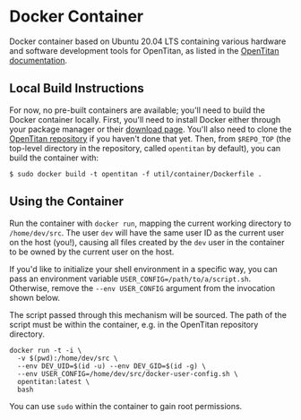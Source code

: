 # Docker Container

Docker container based on Ubuntu 20.04 LTS containing various hardware and
software development tools for OpenTitan, as listed in the
[OpenTitan documentation](../../doc/guides/getting_started/src/README.md).

## Local Build Instructions

For now, no pre-built containers are available; you'll need to build the Docker container locally.
First, you'll need to install Docker either through your package manager or their [download page](https://www.docker.com/get-started/).
You'll also need to clone the [OpenTitan repository](https://github.com/lowRISC/opentitan) if you haven't done that yet.
Then, from `$REPO_TOP` (the top-level directory in the repository, called `opentitan` by default), you can build the container with:

```shell
$ sudo docker build -t opentitan -f util/container/Dockerfile .
```

## Using the Container

Run the container with `docker run`, mapping the current working directory to
`/home/dev/src`. The user `dev` will have the same user ID as the current user
on the host (you!), causing all files created by the `dev` user in the container
to be owned by the current user on the host.

If you'd like to initialize your shell environment in a specific way, you can
pass an environment variable `USER_CONFIG=/path/to/a/script.sh`. Otherwise,
remove the `--env USER_CONFIG` argument from the invocation shown below.

The script passed through this mechanism will be sourced. The path of the script
must be within the container, e.g. in the OpenTitan repository directory.

```
docker run -t -i \
  -v $(pwd):/home/dev/src \
  --env DEV_UID=$(id -u) --env DEV_GID=$(id -g) \
  --env USER_CONFIG=/home/dev/src/docker-user-config.sh \
  opentitan:latest \
  bash
```

You can use `sudo` within the container to gain root permissions.
